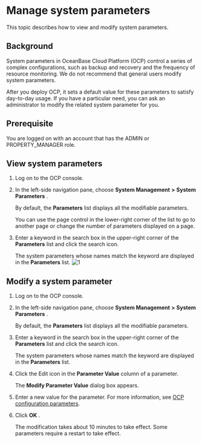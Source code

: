 Manage system parameters 
=============================================

This topic describes how to view and modify system parameters. 

Background 
-------------------------------

System parameters in OceanBase Cloud Platform (OCP) control a series of complex configurations, such as backup and recovery and the frequency of resource monitoring. We do not recommend that general users modify system parameters. 

After you deploy OCP, it sets a default value for these parameters to satisfy day-to-day usage. If you have a particular need, you can ask an administrator to modify the related system parameter for you.

Prerequisite 
---------------------------------

You are logged on with an account that has the ADMIN or PROPERTY_MANAGER role.

View system parameters 
-------------------------------------------

1. Log on to the OCP console.

   

2. In the left-side navigation pane, choose **System Management** **\>** **System Parameters** . 

   By default, the **Parameters** list displays all the modifiable parameters. 

   You can use the page control in the lower-right corner of the list to go to another page or change the number of parameters displayed on a page.
   

3. Enter a keyword in the search box in the upper-right corner of the **Parameters** list and click the search icon. 

   The system parameters whose names match the keyword are displayed in the **Parameters** list. ![1](https://help-static-aliyun-doc.aliyuncs.com/assets/img/en-US/8014306461/p384476.png)
   




Modify a system parameter 
----------------------------------------------

1. Log on to the OCP console.

   

2. In the left-side navigation pane, choose **System Management** **\>** **System Parameters** . 

   By default, the **Parameters** list displays all the modifiable parameters.
   

3. Enter a keyword in the search box in the upper-right corner of the **Parameters** list and click the search icon. 

   The system parameters whose names match the keyword are displayed in the **Parameters** list.
   

4. Click the Edit icon in the **Parameter Value** column of a parameter. 

   The **Modify Parameter Value** dialog box appears.
   

5. Enter a new value for the parameter. For more information, see [OCP configuration parameters](../12.appendix/1.ocp-configuration-parameters.md).

   

6. Click **OK** . 

   The modification takes about 10 minutes to take effect. Some parameters require a restart to take effect.
   



